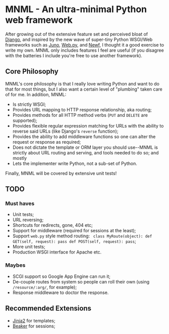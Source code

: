 MNML - An ultra-minimal Python web framework
============================================

After growing out of the extensive feature set and perceived bloat of [Django][django], and inspired by the new wave of super-tiny Python WSGI/Web frameworks such as [Juno][juno], [Web.py][webpy], and [Newf][newf], I thought it a good exercise to write my own. MNML only includes features I feel are useful (if you disagree with the batteries I include you're free to use another framework).

Core Philosophy
---------------

MNML's core philosophy is that I really love writing Python and want to do that for most things, but I also want a certain level of "plumbing" taken care of for me. In addition, MNML:

* Is strictly WSGI;
* Provides URL mapping to HTTP response relationship, aka routing;
* Provides methods for all HTTP method verbs (`PUT` and `DELETE` are supported);
* Provides flexible regular expression matching for URLs with the ability to reverse said URLs (like Django's `reverse` function);
* Provides the ability to add middleware functions so one can alter the request or response as required;
* Does not dictate the template or ORM layer you should use--MNML is strictly about URL routing and serving, and tools needed to do so; and mostly
* Lets the implementer write Python, not a sub-set of Python.

Finally, MNML will be covered by extensive unit tests!

TODO
----

### Must haves

* Unit tests;
* URL reversing;
* Shortcuts for redirects, gone, 404 etc;
* Support for middleware (required for sessions at the least);
* Support `web.py` style method routing: `
    class MyRoute(object):
        def GET(self, request):
            pass
        def POST(self, request):
            pass`;
* More unit tests;
* Production WSGI interface for Apache etc.

### Maybes

* SCGI support so Google App Engine can run it;
* De-couple routes from system so people can roll their own (using `/resource/:arg/`, for example);
* Response middleware to doctor the response.

Recommended Extensions
----------------------

* [Jinja2][jinja] for templates;
* [Beaker][beaker] for sessions;

[django]: http://www.djangoproject.com/
[juno]: http://github.com/breily/juno/tree
[webpy]: http://webpy.org/
[newf]: http://github.com/JaredKuolt/newf/tree
[jinja]: http://jinja.pocoo.org/2/
[beaker]: http://beaker.groovie.org/